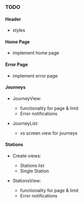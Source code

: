 ### TODO

#### Header

- styles

#### Home Page

- implement home page


#### Error Page

- implement error page

#### Journeys

- JourneyView:
    - functionality for page & limit
    - Error notifications

- JourneyList:
    - xs screen view for journeys

#### Stations

- Create views:
    - Stations list
    - Single Station

- StationsView:
    - functionality for page & limit
    - Error notifications